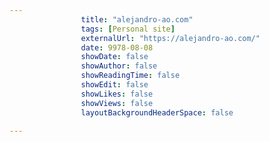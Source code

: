 ---
                title: "alejandro-ao.com"
                tags: [Personal site]
                externalUrl: "https://alejandro-ao.com/"
                date: 9978-08-08
                showDate: false
                showAuthor: false
                showReadingTime: false
                showEdit: false
                showLikes: false
                showViews: false
                layoutBackgroundHeaderSpace: false
                ---
